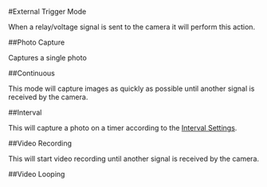 #External Trigger Mode

When a relay/voltage signal is sent to the camera it will perform this action.

##Photo Capture

Captures a single photo

##Continuous

This mode will capture images as quickly as possible until another signal is received by the camera.

##Interval

This will capture a photo on a timer according to the [Interval Settings](../set-interval.html).

##Video Recording

This will start video recording until another signal is received by the camera.

##Video Looping